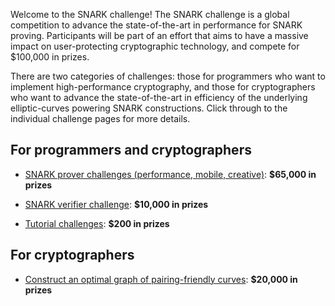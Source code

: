 Welcome to the SNARK challenge! The SNARK challenge is a
global competition to advance the state-of-the-art in performance
for SNARK proving. Participants will be part of an effort that aims
to have a massive impact on user-protecting cryptographic technology,
and compete for $100,000 in prizes.

There are two categories of challenges: those for programmers who want
to implement high-performance cryptography, and those for cryptographers
who want to advance the state-of-the-art in efficiency of the underlying
elliptic-curves powering SNARK constructions. Click through to the individual challenge
pages for more details.

## For programmers and cryptographers
- [SNARK prover challenges (performance, mobile, creative)](/snark-challenge/problem-07-groth16-prover-challenges.html): **$65,000 in prizes**

- [SNARK verifier challenge](/snark-challenge/verifier.html): **$10,000 in prizes**

- [Tutorial challenges](/snark-challenge/tutorial.html): **$200 in prizes**


## For cryptographers
- [Construct an optimal graph of pairing-friendly curves](/snark-challenge/theory.html): **$20,000 in prizes**

